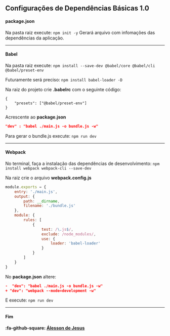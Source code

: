 ## Configurações de Dependências Básicas 1.0

#### package.json
Na pasta raiz execute:
`npm init -y`
Gerará arquivo com infomações das dependências da aplicação.

------------

#### Babel
Na pasta raiz execute:
`npm install --save-dev @babel/core @babel/cli @babel/preset-env`

Futuramente será preciso:
`npm install babel-loader -D`

Na raiz do projeto crie **.babelrc** com o seguinte código:


    {
        "presets": ["@babel/preset-env"]
    }

Acrescente ao **package.json**
```json
"dev" : "babel ./main.js -o bundle.js -w"
```
Para gerar o bundle.js execute:
`npm run dev`

------------

#### Webpack
No terminal, faça a instalação das dependências de desenvolvimento:
`npm install webpack webpack-cli --save-dev`

Na raiz crie o arquivo **webpack.config.js**
```javascript
module.exports = {
    entry: './main.js',
    output: {
        path: __dirname,
        filename: './bundle.js'
    },
    module: {
        rules: [
            {
                test: /\.js$/,
                exclude: /node_modules/,
                use: {
                    loader: 'babel-loader'
                }
            }
        ]
    }
}
```

No **package.json** altere:
```json
-  "dev": "babel ./main.js -o bundle.js -w"
+ "dev": "webpack --mode=development -w"
```

E execute:
`npm run dev`

------------

#### Fim

**:fa-github-square: [Álesson de Jesus](https://github.com/alessondejesus "Álesson de Jesus")**